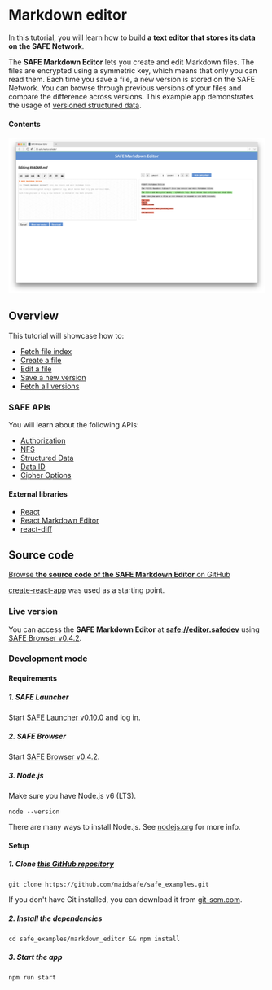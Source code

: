 # Markdown editor

In this tutorial, you will learn how to build **a text editor that stores its data on the SAFE Network**.

The **SAFE Markdown Editor** lets you create and edit Markdown files. The files are encrypted using a symmetric key, which means that only you can read them. Each time you save a file, a new version is stored on the SAFE Network. You can browse through previous versions of your files and compare the difference across versions. This example app demonstrates the usage of [versioned structured data](https://api.safedev.org/low-level-api/structured-data/).

#### Contents

<!-- toc -->

![SAFE Markdown Editor](img/safe-markdown-editor.png)

## Overview

This tutorial will showcase how to:

- [Fetch file index](fetch-file-index.md)
- [Create a file](create-a-file.md)
- [Edit a file](edit-a-file.md)
- [Save a new version](save-a-new-version.md)
- [Fetch all versions](fetch-all-versions.md)

### SAFE APIs

You will learn about the following APIs:

- [Authorization](https://api.safedev.org/auth/)
- [NFS](https://api.safedev.org/nfs/)
- [Structured Data](https://api.safedev.org/low-level-api/structured-data/)
- [Data ID](https://api.safedev.org/low-level-api/data-id/)
- [Cipher Options](https://api.safedev.org/low-level-api/cipher-options/)

#### External libraries

- [React](https://facebook.github.io/react/)
- [React Markdown Editor](https://github.com/JedWatson/react-md-editor)
- [react-diff](https://github.com/cezary/react-diff)

## Source code

[Browse **the source code of the SAFE Markdown Editor** on GitHub](https://github.com/maidsafe/safe_examples/tree/master/markdown_editor)

[create-react-app](https://github.com/facebookincubator/create-react-app) was used as a starting point.

### Live version

You can access the **SAFE Markdown Editor** at **[safe://editor.safedev](safe://editor.safedev)** using [SAFE Browser v0.4.2](https://github.com/joshuef/beaker/releases/tag/v0.4.2).

### Development mode

#### Requirements

##### 1. SAFE Launcher

Start [SAFE Launcher v0.10.0](https://github.com/maidsafe/safe_launcher/releases/tag/0.10.0) and log in.

##### 2. SAFE Browser

Start [SAFE Browser v0.4.2](https://github.com/joshuef/beaker/releases/tag/v0.4.2).

##### 3. Node.js

Make sure you have Node.js v6 (LTS).

```
node --version
```

There are many ways to install Node.js. See [nodejs.org](https://nodejs.org/en/download/) for more info.

#### Setup

##### 1. Clone [this GitHub repository](https://github.com/maidsafe/safe_examples)

```
git clone https://github.com/maidsafe/safe_examples.git
```

If you don't have Git installed, you can download it from [git-scm.com](https://git-scm.com/downloads).

##### 2. Install the dependencies

```
cd safe_examples/markdown_editor && npm install
```

##### 3. Start the app

```
npm run start
```
